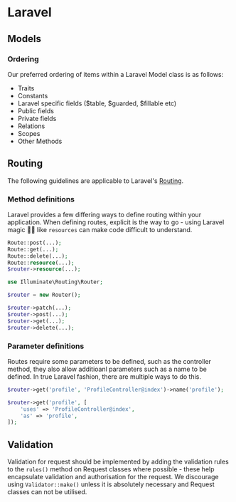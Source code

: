 # Laravel

## Models
### Ordering
Our preferred ordering of items within a Laravel Model class is as follows:

- Traits
- Constants
- Laravel specific fields ($table, $guarded, $fillable etc)
- Public fields
- Private fields
- Relations
- Scopes
- Other Methods


## Routing

The following guidelines are applicable to Laravel's [Routing](http://laravel.com/docs/routing).

### Method definitions

Laravel provides a few differing ways to define routing within your application. When defining routes, explicit is the way to go - using Laravel magic 🧙‍♂️ like `resources` can make code difficult to understand.

<code-highlight>
<div slot="incorrect">

```php
Route::post(...);
Route::get(...);
Route::delete(...);
Route::resource(...);
$router->resource(...);
```

</div>
<div slot="correct">

```php
use Illuminate\Routing\Router;

$router = new Router();

$router->patch(...);
$router->post(...);
$router->get(...);
$router->delete(...);
```

</div>
</code-highlight>

### Parameter definitions
Routes require some parameters to be defined, such as the controller method, they also allow additioanl parameters such as a name to be defined. In true Laravel fashion, there are multiple ways to do this.

<code-highlight>
<div slot="incorrect">

```php
$router->get('profile', 'ProfileController@index')->name('profile');
```

</div>
<div slot="correct">

```php
$router->get('profile', [
    'uses' => 'ProfileController@index',
    'as' => 'profile',
]);
```

</div>
</code-highlight>

## Validation
Validation for request should be implemented by adding the validation rules to the `rules()` method on Request classes where possible - these help encapsulate validation and authorisation for the request. We discourage using `Validator::make()` unless it is absolutely necessary and Request classes can not be utilised.
